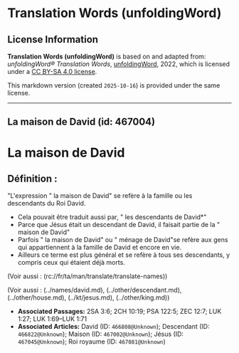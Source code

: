 # Translation Words (unfoldingWord)

## License Information

**Translation Words (unfoldingWord)** is based on and adapted from: _unfoldingWord® Translation Words_, [unfoldingWord](https://unfoldingword.org/utw), 2022, which is licensed under a [CC BY-SA 4.0 license](https://creativecommons.org/licenses/by-sa/4.0/legalcode.en).

This markdown version (created `2025-10-16`) is provided under the same license.



--------------------------------

## La  maison de David (id: 467004)

La maison de David
==================

Définition :
------------

"L'expression " la maison de David" se refère à la famille ou les descendants du Roi David.

* Cela pouvait être traduit aussi par, " les descendants de David\*"
* Parce que Jésus était un descendant de David, il faisait partie de la " maison de David"
* Parfois " la maison de David" ou " ménage de David"se refère aux gens qui appartiennent à la famille de David et encore en vie.
* Ailleurs ce terme est plus général et se refère à tous ses descendants, y compris ceux qui étaient déjà morts.

(Voir aussi : (rc://fr/ta/man/translate/translate\-names))

(Voir aussi : (../names/david.md), (../other/descendant.md), (../other/house.md), (../kt/jesus.md), (../other/king.md))

* **Associated Passages:** 2SA 3:6; 2CH 10:19; PSA 122:5; ZEC 12:7; LUK 1:27; LUK 1:69–LUK 1:71
* **Associated Articles:** David (ID: `466808@Unknown`); Descendant (ID: `466822@Unknown`); Maison (ID: `467002@Unknown`); Jésus (ID: `467045@Unknown`); Roi royaume (ID: `467081@Unknown`)


